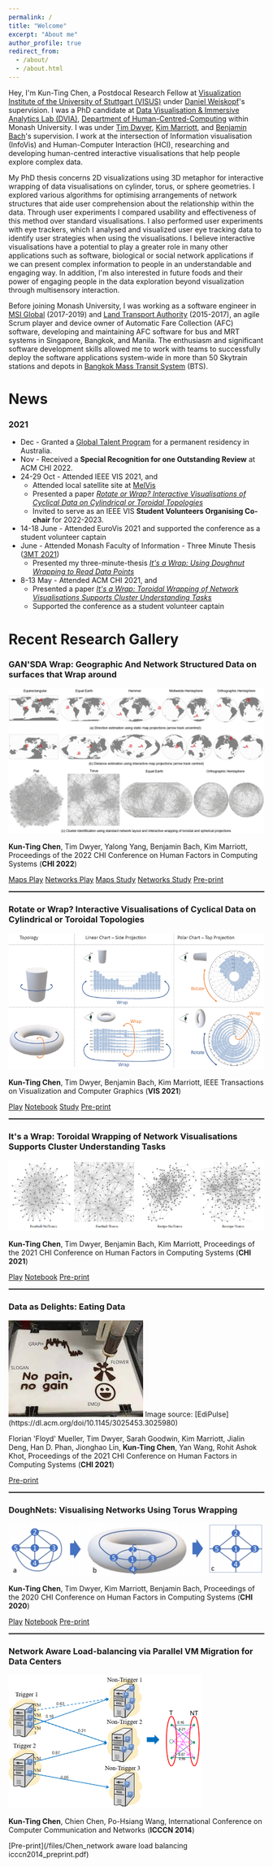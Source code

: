 ```yaml
---
permalink: /
title: "Welcome"
excerpt: "About me"
author_profile: true
redirect_from: 
  - /about/
  - /about.html
---
```


Hey, I'm Kun-Ting Chen, a Postdocal Research Fellow at [Visualization Institute of the University of Stuttgart (VISUS)](https://www.visus.uni-stuttgart.de/) under [Daniel Weiskopf](https://www.vis.uni-stuttgart.de/institut/team/Weiskopf/)'s supervision. I was a PhD candidate at [Data Visualisation & Immersive Analytics Lab (DVIA)](https://ialab.it.monash.edu/), [Department of Human-Centred-Computing](https://www.monash.edu/it/hcc) within Monash University. I was under [Tim Dwyer](https://ialab.it.monash.edu/~dwyer/), [Kim Marriott](https://research.monash.edu/en/persons/kimbal-marriott), and [Benjamin Bach](https://www.designinformatics.org/person/benjaminbach/)'s supervision. I work at the intersection of Information visualisation (InfoVis) and Human-Computer Interaction (HCI), researching and developing human-centred interactive visualisations that help people explore complex data. 

My PhD thesis concerns 2D visualizations using 3D metaphor for interactive wrapping of data visualisations on cylinder, torus, or sphere geometries. I explored various algorithms for optimising arrangements of network structures that aide user comprehension about the relationship within the data. Through user experiments I compared usability and effectiveness of this method over standard visualisations. I also performed user experiments with eye trackers, which I analysed and visualized user eye tracking data to identify user strategies when using the visualisations. I believe interactive visualisations have a potential to play a greater role in many other applications such as software, biological or social network applications if we can present complex information to people in an understandable and engaging way. In addition, I'm also interested in future foods and their power of engaging people in the data exploration beyond visualization through multisensory interaction.

Before joining Monash University, I was working as a software engineer in [MSI Global](https://msi-global.com.sg/) (2017-2019) and [Land Transport Authority](https://www.lta.gov.sg/content/ltagov/en.html) (2015-2017), an agile Scrum player and device owner of Automatic Fare Collection (AFC) software, developing and maintaining AFC software for bus and MRT systems in Singapore, Bangkok, and Manila. The enthusiasm and significant software development skills allowed me to work with teams to successfully deploy the software applications system-wide in more than 50 Skytrain stations and depots in [Bangkok Mass Transit System](https://www.bts.co.th/eng/) (BTS).

News
======
### 2021
  * Dec - Granted a [Global Talent Program](https://immi.homeaffairs.gov.au/visas/getting-a-visa/visa-listing/global-talent-visa-858) for a permanent residency in Australia.
  * Nov - Received a **Special Recognition for one Outstanding Review** at ACM CHI 2022.      
  * 24-29 Oct - Attended IEEE VIS 2021, and
      * Attended local satellite site at [MelVis](https://docs.google.com/document/d/e/2PACX-1vTJAGjKxA1GNb7bzanq3G1mALT9v2nr-rRHBkwl4AkmYtmEUHwBnsHySO-pHn-dWUnMogz6UZk2IykN/pub)
      * Presented a paper <em>[Rotate or Wrap? Interactive Visualisations of Cyclical Data on Cylindrical or Toroidal Topologies](https://www.youtube.com/watch?v=Z-a4SPdw-5Q&feature=youtu.be)</em>
      * Invited to serve as an IEEE VIS **Student Volunteers Organising Co-chair** for 2022-2023.
  * 14-18 June - Attended EuroVis 2021 and supported the conference as a student volunteer captain
  * June - Attended Monash Faculty of Information - Three Minute Thesis ([3MT 2021](https://www.monash.edu/3mt))
      * Presented my three-minute-thesis <em>[It's a Wrap: Using Doughnut Wrapping to Read Data Points](https://www.youtube.com/watch?v=eDZiPbGpNMY)</em> 
  * 8-13 May - Attended ACM CHI 2021, and
      * Presented a paper <em>[It's a Wrap: Toroidal Wrapping of Network Visualisations Supports Cluster Understanding Tasks](https://www.youtube.com/watch?v=5oQPyIc1eF8&feature=youtu.be)</em>
      * Supported the conference as a student volunteer captain
  


Recent Research Gallery
======
### GAN'SDA Wrap: Geographic And Network Structured Data on surfaces that Wrap around 
[![IMAGE ALT TEXT](/images/GANSDAWrap.JPG)](https://www.youtube.com/watch?v=aN8kps-hRpk)

<strong>Kun-Ting Chen</strong>, Tim Dwyer, Yalong Yang, Benjamin Bach, Kim Marriott, Proceedings of the 2022 CHI Conference on Human Factors in Computing Systems (<strong>CHI 2022</strong>)

[Maps Play](https://ialab.it.monash.edu/~kche0088/mapprojectionstudy/map_projection_distance_gallery_random_trials.html)
[Networks Play](https://ialab.it.monash.edu/~kche0088/spherebeattorus/map_projection_network_gallery_pairwise.html)
[Maps Study](https://study-dvialib.infotech.monash.edu/static/index.html)
[Networks Study](https://study-dvialab.infotech.monash.edu/static/index.html)
[Pre-print](https://arxiv.org/abs/2202.10845)

<hr style="border:0.5px solid gray"> 

### Rotate or Wrap? Interactive Visualisations of Cyclical Data on Cylindrical or Toroidal Topologies 
[![IMAGE ALT TEXT](/images/rotateorwrap.png)](https://www.youtube.com/watch?v=Z-a4SPdw-5Q&feature=youtu.be "Rotate or Wrap?")

<strong>Kun-Ting Chen</strong>, Tim Dwyer, Benjamin Bach, Kim Marriott, IEEE Transactions on Visualization and Computer Graphics (<strong>VIS 2021</strong>)

[Play](https://ialab.it.monash.edu/~kche0088/WrappingChart/)
[Notebook](https://observablehq.com/@kun-ting/rotate-or-wrap/2)
[Study](https://study-dvialab.infotech.monash.edu:8443/static/index.html)
[Pre-print](http://ialab.it.monash.edu/~kche0088/papers/Chen_Rotate_Or_Wrap_VIS2021.pdf)

<hr style="border:0.5px solid gray"> 

### It's a Wrap: Toroidal Wrapping of Network Visualisations Supports Cluster Understanding Tasks
[![IMAGE ALT TEXT](/images/itsawrap.png)](https://www.youtube.com/watch?v=5oQPyIc1eF8&feature=youtu.be "It's a Wrap")

<strong>Kun-Ting Chen</strong>, Tim Dwyer, Benjamin Bach, Kim Marriott, Proceedings of the 2021 CHI Conference on Human Factors in Computing Systems (<strong>CHI 2021</strong>)

[Play](https://ialab.it.monash.edu/~kche0088/its-a-wrap/index.html)
[Notebook](https://observablehq.com/@kun-ting/its-a-wrap)
[Pre-print](https://ialab.it.monash.edu/~kche0088/papers/chen_Its_a_Wrap_CHI2021.pdf)

<hr style="border:0.5px solid gray">

### Data as Delights: Eating Data
<img src='/images/dataasdelights.jfif'>
Image source: [EdiPulse](https://dl.acm.org/doi/10.1145/3025453.3025980)

Florian 'Floyd' Mueller, Tim Dwyer, Sarah Goodwin, Kim Marriott, Jialin Deng, Han D. Phan, Jionghao Lin, <strong>Kun-Ting Chen</strong>, Yan Wang, Rohit Ashok Khot, Proceedings of the 2021 CHI Conference on Human Factors in Computing Systems (<strong>CHI 2021</strong>)

[Pre-print](https://exertiongameslab.org/wp-content/uploads/2021/03/data_as_delight_chi2021.pdf)

<hr style="border:0.5px solid gray"> 

### DoughNets: Visualising Networks Using Torus Wrapping
[![IMAGE ALT TEXT](/images/DoughNets.png)](https://www.youtube.com/watch?v=u_aDgSMUz6k "DoughNets")

<strong>Kun-Ting Chen</strong>, Tim Dwyer, Kim Marriott, Benjamin Bach, Proceedings of the 2020 CHI Conference on Human Factors in Computing Systems (<strong>CHI 2020</strong>)

[Play](https://ialab.it.monash.edu/~kche0088/WebCola/examples/torusgraphexample.html)
[Notebook](https://observablehq.com/@kun-ting/simple-graph-embedding-on-doughnets)
[Pre-print](https://ialab.it.monash.edu/~kche0088/papers/chen2020doughnets.pdf)

<hr style="border:0.5px solid gray"> 

### Network Aware Load-balancing via Parallel VM Migration for Data Centers
<img src='/images/Network_Aware_Load_Balancing.png'>

<strong>Kun-Ting Chen</strong>, Chien Chen, Po-Hsiang Wang, International Conference on Computer Communication and Networks (<strong>ICCCN 2014</strong>)

[Pre-print](/files/Chen_network aware load balancing icccn2014_preprint.pdf)

